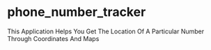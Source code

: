 # phone_number_tracker
This Application Helps You Get The Location Of A Particular Number Through Coordinates And Maps
